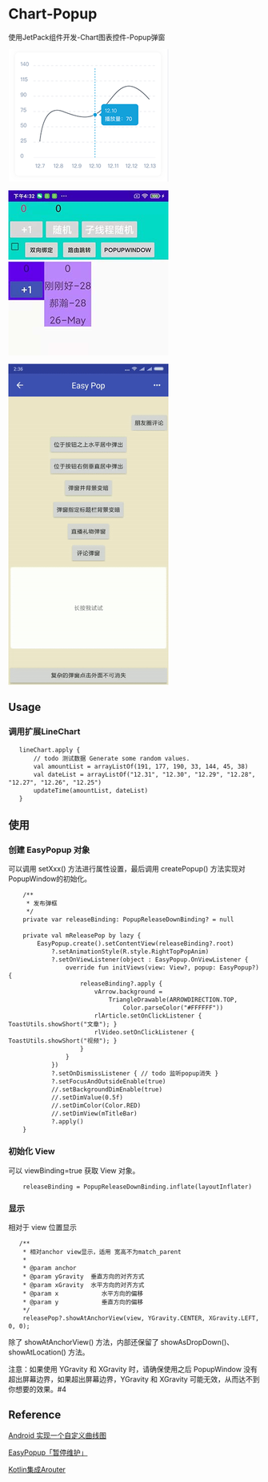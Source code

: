 # Chart-Popup

使用JetPack组件开发-Chart图表控件-Popup弹窗

![line_chart.png](https://github.com/R-Gang/Chart-Popup/blob/master/images/line_chart.png)

![jetpack_simple.jpg](https://github.com/R-Gang/Chart-Popup/blob/master/images/jetpack_simple.jpg)

![easy_popup.gif](https://github.com/R-Gang/Chart-Popup/blob/master/images/easy_popup.gif) 

## Usage

### 调用扩展LineChart
```
   lineChart.apply {
       // todo 测试数据 Generate some random values.
       val amountList = arrayListOf(191, 177, 190, 33, 144, 45, 38)
       val dateList = arrayListOf("12.31", "12.30", "12.29", "12.28", "12.27", "12.26", "12.25")
       updateTime(amountList, dateList)
   }
```

## 使用

### 创建 EasyPopup 对象

可以调用 setXxx() 方法进行属性设置，最后调用 createPopup() 方法实现对PopupWindow的初始化。
```
    /**
     * 发布弹框
     */
    private var releaseBinding: PopupReleaseDownBinding? = null
    
    private val mReleasePop by lazy {
        EasyPopup.create().setContentView(releaseBinding?.root)
            ?.setAnimationStyle(R.style.RightTopPopAnim)
            ?.setOnViewListener(object : EasyPopup.OnViewListener {
                override fun initViews(view: View?, popup: EasyPopup?) {
                    releaseBinding?.apply {
                        vArrow.background =
                            TriangleDrawable(ARROWDIRECTION.TOP,
                                Color.parseColor("#FFFFFF"))
                        rlArticle.setOnClickListener { ToastUtils.showShort("文章"); }
                        rlVideo.setOnClickListener { ToastUtils.showShort("视频"); }
                    }
                }
            })
            ?.setOnDismissListener { // todo 监听popup消失 }
            ?.setFocusAndOutsideEnable(true)
            //.setBackgroundDimEnable(true)
            //.setDimValue(0.5f)
            //.setDimColor(Color.RED)
            //.setDimView(mTitleBar)
            ?.apply()
    }
```
### 初始化 View

可以 viewBinding=true 获取 View 对象。
```
    releaseBinding = PopupReleaseDownBinding.inflate(layoutInflater)
```
### 显示

相对于 view 位置显示
```
   /**
    * 相对anchor view显示，适用 宽高不为match_parent
    *
    * @param anchor
    * @param yGravity  垂直方向的对齐方式
    * @param xGravity  水平方向的对齐方式
    * @param x            水平方向的偏移
    * @param y            垂直方向的偏移
    */
    releasePop?.showAtAnchorView(view, YGravity.CENTER, XGravity.LEFT, 0, 0);
```
除了 showAtAnchorView() 方法，内部还保留了 showAsDropDown()、showAtLocation() 方法。

注意：如果使用 YGravity 和 XGravity 时，请确保使用之后 PopupWindow 没有超出屏幕边界，如果超出屏幕边界，YGravity 和 XGravity 可能无效，从而达不到你想要的效果。#4

## Reference
[Android 实现一个自定义曲线图](https://blog.csdn.net/qq_16131393/article/details/89671919)

[EasyPopup「暂停维护」](https://github.com/zyyoona7/EasyPopup)

[Kotlin集成Arouter](https://www.jianshu.com/p/3991195031cd)
